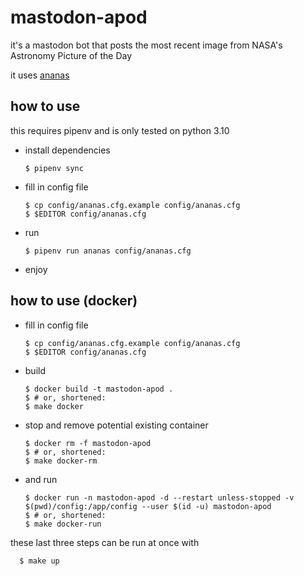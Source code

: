 # mastodon-apod

it's a mastodon bot that posts the most recent image from NASA's Astronomy Picture of the Day

it uses [ananas][]

[ananas]: https://github.com/chr-1x/ananas

## how to use

this requires pipenv and is only tested on python 3.10

* install dependencies

      $ pipenv sync

* fill in config file

      $ cp config/ananas.cfg.example config/ananas.cfg
      $ $EDITOR config/ananas.cfg

* run

      $ pipenv run ananas config/ananas.cfg

* enjoy

## how to use (docker)

* fill in config file

      $ cp config/ananas.cfg.example config/ananas.cfg
      $ $EDITOR config/ananas.cfg

* build

      $ docker build -t mastodon-apod .
      $ # or, shortened:
      $ make docker

* stop and remove potential existing container

      $ docker rm -f mastodon-apod
      $ # or, shortened:
      $ make docker-rm

* and run

      $ docker run -n mastodon-apod -d --restart unless-stopped -v $(pwd)/config:/app/config --user $(id -u) mastodon-apod
      $ # or, shortened:
      $ make docker-run

these last three steps can be run at once with

      $ make up

